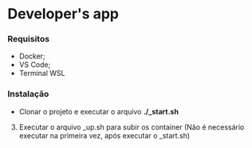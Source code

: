 # Developer's app

### Requisitos
- Docker;
- VS Code;
- Terminal WSL

### Instalação
- Clonar o projeto e executar o arquivo **./_start.sh**


3. Executar o arquivo _up.sh para subir os container (Não é necessário executar na primeira vez, após executar o _start.sh)

